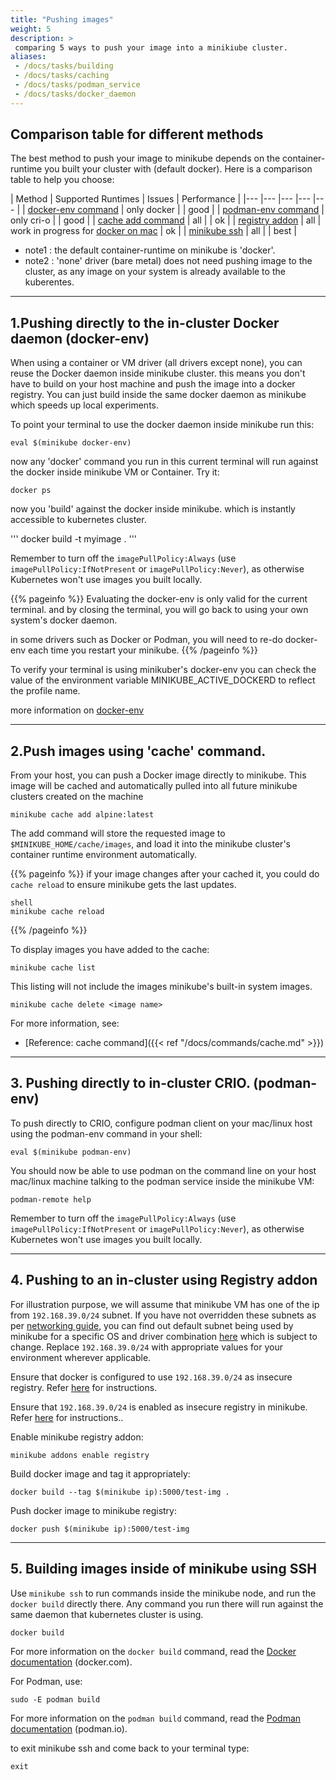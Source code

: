 ```yaml
---
title: "Pushing images"
weight: 5
description: >
 comparing 5 ways to push your image into a minikiube cluster.
aliases:
 - /docs/tasks/building
 - /docs/tasks/caching
 - /docs/tasks/podman_service
 - /docs/tasks/docker_daemon
---
```


## Comparison table for different methods 
The best method to push your image to minikube depends on the container-runtime you built your cluster with (default docker).
Here is a comparison table to help you choose:


| Method   	| Supported Runtimes   	|  Issues 	|  Performance 	|
|---	|---	|---	|---	|---	|
|  [docker-env command](/docs/handbook/pushing/#1pushing-directly-to-the-in-cluster-docker-daemon-docker-env)	|   only docker	|  	|  good 	|
|  [podman-env command](/docs/handbook/pushing/#3-pushing-directly-to-in-cluster-crio-podman-env)	|   only cri-o	|     |  good 	|
|  [cache add command](/pushing/#push-images-using-cache-command) 	|  all 	|    	|  ok 	|
|  [registry addon](/docs/handbook/pushing/#4-pushing-to-an-in-cluster-using-registry-addon)   |   all	|   work in progress for [docker on mac](https://github.com/kubernetes/minikube/issues/7535) |  ok 	|
|  [minikube ssh](/docs/handbook/pushing/#5-building-images-inside-of-minikube-using-ssh)   |   all	|    |  best 	|


* note1 : the default container-runtime on minikube is 'docker'.
* note2 : 'none' driver (bare metal) does not need pushing image to the cluster, as any image on your system is already available to the kuberentes.

---

## 1.Pushing directly to the in-cluster Docker daemon (docker-env)
When using a container or VM driver (all drivers except none), you can reuse the Docker daemon inside minikube cluster.
this means you don't have to build on your host machine and push the image into a docker registry. You can just build inside the same docker daemon as minikube which speeds up local experiments.

To point your terminal to use the docker daemon inside minikube run this:

```shell
eval $(minikube docker-env)
```

now any 'docker' command you run in this current terminal will run against the docker inside minikube VM or Container.
Try it:

```shell
docker ps
```

now you 'build' against the docker inside minikube. which is instantly accessible to kubernetes cluster.

'''
docker build -t myimage .
'''

Remember to turn off the `imagePullPolicy:Always` (use `imagePullPolicy:IfNotPresent` or `imagePullPolicy:Never`), as otherwise Kubernetes won't use images you built locally.

{{% pageinfo %}}
Evaluating the docker-env is only valid for the current terminal.
and by closing the terminal, you will go back to using your own system's docker daemon.

in some drivers such as Docker or Podman, you will need to re-do docker-env each time you restart your minikube.
{{% /pageinfo %}}

To verify your terminal is using minikuber's docker-env you can check the value of the environment variable MINIKUBE_ACTIVE_DOCKERD to reflect the profile name.

more information on [docker-env](https://minikube.sigs.k8s.io/docs/commands/docker-env/)

---

## 2.Push images using 'cache' command.

From your host, you can push a Docker image directly to minikube. This image will be cached and automatically pulled into all future minikube clusters created on the machine

```shell
minikube cache add alpine:latest
```

The add command will store the requested image to `$MINIKUBE_HOME/cache/images`, and load it into the minikube cluster's container runtime environment automatically.

{{% pageinfo %}}
if your image changes after your cached it, you could do `cache reload` to ensure minikube gets the last updates.

```
shell
minikube cache reload
```
{{% /pageinfo %}}

To display images you have added to the cache:

```shell
minikube cache list
```

This listing will not include the images minikube's built-in system images.



```shell
minikube cache delete <image name>
```

For more information, see:

* [Reference: cache command]({{< ref "/docs/commands/cache.md" >}})

---

## 3. Pushing directly to in-cluster CRIO. (podman-env)

To push directly to CRIO, configure podman client on your mac/linux host using the podman-env command in your shell:

```shell
eval $(minikube podman-env)
```

You should now be able to use podman on the command line on your host mac/linux machine talking to the podman service inside the minikube VM:

```shell
podman-remote help
```

Remember to turn off the `imagePullPolicy:Always` (use `imagePullPolicy:IfNotPresent` or `imagePullPolicy:Never`), as otherwise Kubernetes won't use images you built locally.

---

## 4. Pushing to an in-cluster using Registry addon

For illustration purpose, we will assume that minikube VM has one of the ip from `192.168.39.0/24` subnet. If you have not overridden these subnets as per [networking guide](https://minikube.sigs.k8s.io/reference/networking/), you can find out default subnet being used by minikube for a specific OS and driver combination [here](https://github.com/kubernetes/minikube/blob/dfd9b6b83d0ca2eeab55588a16032688bc26c348/pkg/minikube/cluster/cluster.go#L408) which is subject to change. Replace `192.168.39.0/24` with appropriate values for your environment wherever applicable.

Ensure that docker is configured to use `192.168.39.0/24` as insecure registry. Refer [here](https://docs.docker.com/registry/insecure/) for instructions.

Ensure that `192.168.39.0/24` is enabled as insecure registry in minikube. Refer [here](https://minikube.sigs.k8s.io/Handbook/registry/insecure/) for instructions..

Enable minikube registry addon:

```shell
minikube addons enable registry
```

Build docker image and tag it appropriately:

```shell
docker build --tag $(minikube ip):5000/test-img .
```

Push docker image to minikube registry:

```shell
docker push $(minikube ip):5000/test-img
```

---

## 5. Building images inside of minikube using SSH

Use `minikube ssh` to run commands inside the minikube node, and run the `docker build` directly there.
Any command you run there will run against the same daemon that kubernetes cluster is using.

```shell
docker build
```

For more information on the `docker build` command, read the [Docker documentation](https://docs.docker.com/engine/reference/commandline/build/) (docker.com).

For Podman, use:

```shell
sudo -E podman build
```

For more information on the `podman build` command, read the [Podman documentation](https://github.com/containers/libpod/blob/master/docs/source/markdown/podman-build.1.md) (podman.io).

to exit minikube ssh and come back to your terminal type:
```shell
exit
```
